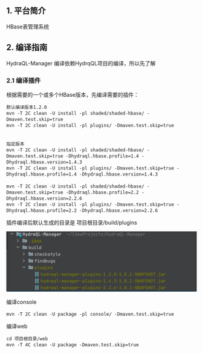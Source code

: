 ## 1. 平台简介

HBase表管理系统

## 2. 编译指南

HydraQL-Manager 编译依赖HydrqQL项目的编译，所以先了解

### 2.1 编译插件

根据需要的一个或多个HBase版本，先编译需要的插件：

```shell
默认编译版本1.2.0
mvn -T 2C clean -U install -pl shaded/shaded-hbase/ -Dmaven.test.skip=true
mvn -T 2C clean -U install -pl plugins/ -Dmaven.test.skip=true


指定版本
mvn -T 2C clean -U install -pl shaded/shaded-hbase/ -Dmaven.test.skip=true -Dhydraql.hbase.profile=1.4 -Dhydraql.hbase.version=1.4.3
mvn -T 2C clean -U install -pl plugins/ -Dmaven.test.skip=true -Dhydraql.hbase.profile=1.4 -Dhydraql.hbase.version=1.4.3

mvn -T 2C clean -U install -pl shaded/shaded-hbase/ -Dmaven.test.skip=true -Dhydraql.hbase.profile=2.2 -Dhydraql.hbase.version=2.2.6
mvn -T 2C clean -U install -pl plugins/ -Dmaven.test.skip=true -Dhydraql.hbase.profile=2.2 -Dhydraql.hbase.version=2.2.6
```

插件编译后默认生成的目录是
项目根目录/build/plugins

![img.png](doc/img.png)

编译console

```shell
mvn -T 2C clean -U package -pl console/ -Dmaven.test.skip=true
```

编译web

```shell
cd 项目根目录/web
mvn -T 4C clean -U package -Dmaven.test.skip=true
```